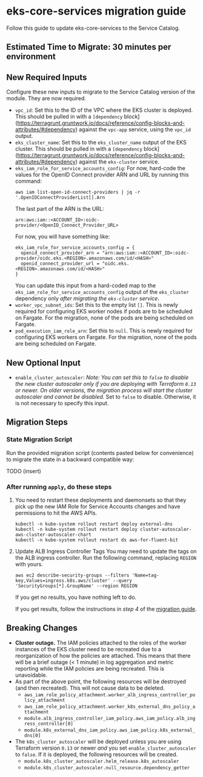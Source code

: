 # eks-core-services migration guide

Follow this guide to update eks-core-services to the Service Catalog.

## Estimated Time to Migrate: 30 minutes per environment

## New Required Inputs

Configure these new inputs to migrate to the Service Catalog version of the module. They are now required.

- `vpc_id`: Set this to the ID of the VPC where the EKS cluster is deployed. This should be pulled in with a `[dependency` block](https://terragrunt.gruntwork.io/docs/reference/config-blocks-and-attributes/#dependency) against the `vpc-app` service, using the `vpc_id` output.
- `eks_cluster_name`: Set this to the `eks_cluster_name` output of the EKS cluster. This should be pulled in with a `[dependency` block](https://terragrunt.gruntwork.io/docs/reference/config-blocks-and-attributes/#dependency) against the `eks-cluster` service.
- `eks_iam_role_for_service_accounts_config`: For now, hard-code the values for the OpenID Connect provider ARN and URL by running this command:
    ```
    aws iam list-open-id-connect-providers | jq -r '.OpenIDConnectProviderList[].Arn
    ```
    The last part of the ARN is the URL:
    ```
    arn:aws:iam::<ACCOUNT_ID>:oidc-provider/<OpenID_Connect_Provider_URL>
    ```
    For now, you will have something like:
    ```
    eks_iam_role_for_service_accounts_config = {
      openid_connect_provider_arn = "arn:aws:iam::<ACCOUNT_ID>:oidc-provider/oidc.eks.<REGION>.amazonaws.com/id/<HASH>"
      openid_connect_provider_url = "oidc.eks.<REGION>.amazonaws.com/id/<HASH>"
    }
    ```
    You can update this input from a hard-coded map to the `eks_iam_role_for_service_accounts_config` output of the `eks_cluster` dependency only *after migrating the `eks-cluster` service*.
- `worker_vpc_subnet_ids`: Set this to the empty list `[]`. This is newly required for configuring EKS worker nodes if pods are to be scheduled on Fargate. For the migration, none of the pods are being scheduled on Fargate.
- `pod_execution_iam_role_arn`: Set this to `null`. This is newly required for configuring EKS workers on Fargate. For the migration, none of the pods are being scheduled on Fargate.

## New Optional Input

- `enable_cluster_autoscaler`: *Note: You can set this to `false` to disable the new cluster autoscaler only if you are deploying with Terraform `0.13` or newer. On older versions, the migration process will start the cluster autoscaler and cannot be disabled.* Set to `false` to disable. Otherwise, it is not necessary to specify this input.

## Migration Steps

### State Migration Script

Run the provided migration script (contents pasted below for convenience) to migrate the state in a backward compatible way:

TODO (insert)


### After running `apply`, do these steps

1. You need to restart these deployments and daemonsets so that they pick up the new IAM Role for Service Accounts changes and have permissions to hit the AWS APIs.

    ```
    kubectl -n kube-system rollout restart deploy external-dns
    kubectl -n kube-system rollout restart deploy cluster-autoscaler-aws-cluster-autoscaler-chart
    kubectl -n kube-system rollout restart ds aws-for-fluent-bit
    ```
2. Update ALB Ingress Controller Tags
    You may need to update the tags on the ALB ingress controller. Run the following command, replacing `REGION` with yours.
    ```
    aws ec2 describe-security-groups --filters 'Name=tag-key,Values=ingress.k8s.aws/cluster' --query 'SecurityGroups[*].GroupName' --region REGION
    ```
    If you get no results, you have nothing left to do.

    If you get results, follow the instructions in *step 4* of the [migration guide](https://github.com/gruntwork-io/terraform-aws-eks/releases/tag/v0.28.0).

## Breaking Changes

- **Cluster outage.** The IAM policies attached to the roles of the worker instances of the EKS cluster need to be recreated due to a reorganization of how the policies are attached. This means that there will be a brief outage (< 1 minute) in log aggregation and metric reporting while the IAM policies are being recreated. This is unavoidable.
- As part of the above point, the following resources will be destroyed (and then recreated). This will not cause data to be deleted.
    - `aws_iam_role_policy_attachment.worker_alb_ingress_controller_policy_attachment`
    - `aws_iam_role_policy_attachment.worker_k8s_external_dns_policy_attachment`
    - `module.alb_ingress_controller_iam_policy.aws_iam_policy.alb_ingress_controller[0]`
    - `module.k8s_external_dns_iam_policy.aws_iam_policy.k8s_external_dns[0]`
- The `k8s_cluster_autoscaler` will be deployed unless you are using Terraform version `0.13` or newer _and_ you set `enable_cluster_autoscaler` to `false`. If it is deployed, the following resources will be created.
    - `module.k8s_cluster_autoscaler.helm_release.k8s_autoscaler`
    - `module.k8s_cluster_autoscaler.null_resource.dependency_getter`
